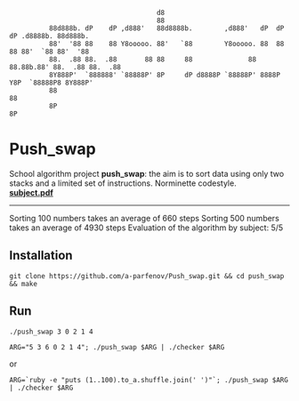
``` console
                                     d8
                                     88
          88d888b. dP    dP ,d888'   88d8888b.        ,d888'   dP  dP  dP .d8888b. 88d888b.
          88'  '88 88    88 Y8ooooo. 88'   `88        Y8ooooo. 88  88  88 88'  `88 88'  '88
          88.  .88 88.  .88       88 88     88              88 88.88b.88' 88.  .88 88.  .88
          8Y888P'  `888888' `88888P' 8P     dP d8888P `88888P' 8888P Y8P  `88888P8 8Y888P' 
          88                                                                       88
          8P                                                                       8P
```

Push_swap
=========

School algorithm project **push_swap**: the aim is to sort data using only two stacks and a limited set of instructions.  Norminette codestyle.   
[**subject.pdf**](https://cdn.intra.42.fr/pdf/pdf/36359/en.subject.pdf)  

------------

Sorting 100 numbers takes an average of 660 steps
Sorting 500 numbers takes an average of 4930 steps
Evaluation of the algorithm by subject: 5/5

Installation
------------
```
git clone https://github.com/a-parfenov/Push_swap.git && cd push_swap && make
```
Run
---
``` bash
./push_swap 3 0 2 1 4
```
```
ARG="5 3 6 0 2 1 4"; ./push_swap $ARG | ./checker $ARG
```
or
```
ARG=`ruby -e "puts (1..100).to_a.shuffle.join(' ')"`; ./push_swap $ARG | ./checker $ARG
```
